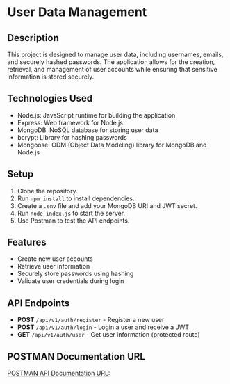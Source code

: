 # User Data Management

## Description

This project is designed to manage user data, including usernames, emails, and securely hashed passwords. The application allows for the creation, retrieval, and management of user accounts while ensuring that sensitive information is stored securely.

## Technologies Used

- Node.js: JavaScript runtime for building the application
- Express: Web framework for Node.js
- MongoDB: NoSQL database for storing user data
- bcrypt: Library for hashing passwords
- Mongoose: ODM (Object Data Modeling) library for MongoDB and Node.js

## Setup

1. Clone the repository.
2. Run `npm install` to install dependencies.
3. Create a `.env` file and add your MongoDB URI and JWT secret.
4. Run `node index.js` to start the server.
5. Use Postman to test the API endpoints.

## Features

- Create new user accounts
- Retrieve user information
- Securely store passwords using hashing
- Validate user credentials during login

## API Endpoints

- **POST** `/api/v1/auth/register` - Register a new user
- **POST** `/api/v1/auth/login` - Login a user and receive a JWT
- **GET** `/api/v1/auth/user` - Get user information (protected route)

## POSTMAN Documentation URL

[POSTMAN API Documentation URL: ](https://documenter.getpostman.com/view/39260343/2sAYBREt9q)